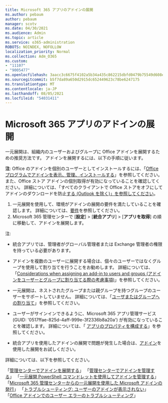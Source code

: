 ```yaml
---
title: Microsoft 365 アプリのアドインの展開
ms.author: pebaum
author: pebaum
manager: scotv
ms.date: 04/30/2021
ms.audience: Admin
ms.topic: article
ms.service: o365-administration
ROBOTS: NOINDEX, NOFOLLOW
localization_priority: Normal
ms.collection: Adm_O365
ms.custom:
- "11107"
- "9005477"
ms.openlocfilehash: 3aacc3c6675f4102a5b34a435c862215dbfd0479b75549d608ed3c91021ed3d7
ms.sourcegitcommit: b5f7da89a650d2915dc652449623c78be6247175
ms.translationtype: MT
ms.contentlocale: ja-JP
ms.lasthandoff: 08/05/2021
ms.locfileid: "54031411"
---
```

# <a name="deploying-add-ins-for-microsoft-365-apps"></a>Microsoft 365 アプリのアドインの展開

一元展開は、組織内のユーザーおよびグループに Office アドインを展開するための推奨方法です。 アドインを展開するには、以下の手順に従います。

**注**: Office のアドインを個別のユーザーとしてインストールするには、「[Office プログラムでアドインを表示、管理、インストールする](https://support.microsoft.com/topic/view-manage-and-install-add-ins-in-office-programs-16278816-1948-4028-91e5-76dca5380f8d)」を参照してください。 また、Office ストア アドインの個別取得が有効になっていることを確認してください。 詳細については、「すべてのクライアントで Office ストアをオフにしてアドインのダウンロードを防止[する (Outlook を除く)」を参照してください](https://docs.microsoft.com/microsoft-365/admin/manage/manage-addins-in-the-admin-center?view=o365-worldwide#prevent-add-in-downloads-by-turning-off-the-office-store-across-all-clients-except-outlook)。

1. 一元展開を使用して、環境がアドインの展開の要件を満たしていることを確認します。 詳細については、[要件](https://docs.microsoft.com/microsoft-365/admin/manage/centralized-deployment-of-add-ins?#requirements)を参照してください。
2. Microsoft 365 管理センターで [**設定**]  >  [**統合アプリ**]  >  [**アプリを取得**] の順に移動して、アドインを展開します。 

注: 

- 統合アプリでは、管理者がグローバル管理者または Exchange 管理者の権限を持っている必要があります。

- アドインを複数のユーザーに展開する場合は、個々のユーザーではなくグループを使用して割り当てを行うことをお勧めします。 詳細については、「[Considerations when assigning an add-in to users and groups (アドインをユーザーとグループに割り当てる際の考慮事項)](https://docs.microsoft.com/microsoft-365/admin/manage/manage-deployment-of-add-ins?view=o365-worldwide#considerations-when-assigning-an-add-in-to-users-and-groups)」を参照してください。

- 一元展開は、ネストされたグループまたは親グループを持つグループのユーザーをサポートしていません。 詳細については、「[ユーザまたはグループへの割り当て](https://docs.microsoft.com/microsoft-365/admin/manage/centralized-deployment-of-add-ins?view=o365-worldwide#user-and-group-assignments)」を参照してください。

- ユーザーがサインインできるように、Microsoft 365 アプリ管理サービス (GUID: '0517ffae-825d-4aff-999e-3f2336b8a20a') が有効になっていることを確認します。 詳細については、「 [アプリのプロパティを構成する](https://docs.microsoft.com/azure/active-directory/manage-apps/add-application-portal-configure#configure-app-properties)」を参照してください。

- 統合アプリを使用したアドインの展開で問題が発生した場合は、[アドイン](https://admin.microsoft.com/AdminPortal/Home?#/Settings/AddIns)を使用した展開をお試しください。

詳細については、以下を参照してください。

「[管理センターでアドインを展開する](https://docs.microsoft.com/microsoft-365/admin/manage/manage-deployment-of-add-ins)」
「[管理センターでアドインを管理する](https://docs.microsoft.com/microsoft-365/admin/manage/manage-addins-in-the-admin-center)」
「[一元展開 PowerShell コマンドレットを使用してアドインを管理する](https://docs.microsoft.com/microsoft-365/enterprise/use-the-centralized-deployment-powershell-cmdlets-to-manage-add-ins)」
「[Microsoft 365 管理センターからの一元展開を使用した Microsoft アドインの発行](https://docs.microsoft.com/office/dev/add-ins/publish/centralized-deployment#publish-an-office-add-in-via-centralized-deployment)」
「[トラブルシューティング: ユーザーのアドインが表示されない](https://docs.microsoft.com/office365/troubleshoot/access-management/user-not-seeing-add-ins)」
「[Office アドインでのユーザー エラーのトラブルシューティング](https://docs.microsoft.com/office/dev/add-ins/testing/testing-and-troubleshooting)」